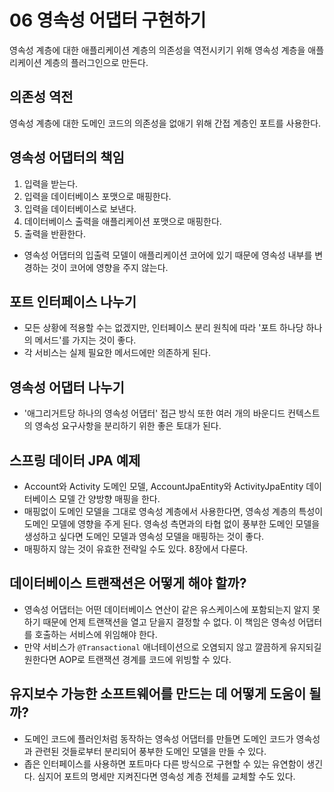 # 06 영속성 어댑터 구현하기

영속성 계층에 대한 애플리케이션 계층의 의존성을 역전시키기 위해 영속성 계층을 애플리케이션 계층의 플러그인으로 만든다.

## 의존성 역전

영속성 계층에 대한 도메인 코드의 의존성을 없애기 위해 간접 계층인 포트를 사용한다.

## 영속성 어댑터의 책임

1. 입력을 받는다.
2. 입력을 데이터베이스 포맷으로 매핑한다.
3. 입력을 데이터베이스로 보낸다.
4. 데이터베이스 출력을 애플리케이션 포맷으로 매핑한다.
5. 출력을 반환한다.

- 영속성 어댑터의 입출력 모델이 애플리케이션 코어에 있기 때문에 영속성 내부를 변경하는 것이 코어에 영향을 주지 않는다.

## 포트 인터페이스 나누기

- 모든 상황에 적용할 수는 없겠지만, 인터페이스 분리 원칙에 따라 '포트 하나당 하나의 메서드'를 가지는 것이 좋다.
- 각 서비스는 실제 필요한 메서드에만 의존하게 된다.

## 영속성 어댑터 나누기

- '애그리거트당 하나의 영속성 어댑터' 접근 방식 또한 여러 개의 바운디드 컨텍스트의 영속성 요구사항을 분리하기 위한 좋은 토대가 된다.

## 스프링 데이터 JPA 예제

- Account와 Activity 도메인 모델, AccountJpaEntity와 ActivityJpaEntity 데이터베이스 모델 간 양방향 매핑을 한다.
- 매핑없이 도메인 모델을 그대로 영속성 계층에서 사용한다면, 영속성 계층의 특성이 도메인 모델에 영향을 주게 된다. 영속성 측면과의 타협 없이 풍부한 도메인 모델을 생성하고 싶다면 도메인 모델과 영속성 모델을 매핑하는 것이 좋다.
- 매핑하지 않는 것이 유효한 전략일 수도 있다. 8장에서 다룬다.

## 데이터베이스 트랜잭션은 어떻게 해야 할까?

- 영속성 어댑터는 어떤 데이터베이스 연산이 같은 유스케이스에 포함되는지 알지 못하기 때문에 언제 트랜잭션을 열고 닫을지 결정할 수 없다. 이 책임은 영속성 어댑터를 호출하는 서비스에 위임해야 한다.
- 만약 서비스가 `@Transactional` 애너테이션으로 오염되지 않고 깔끔하게 유지되길 원한다면 AOP로 트랜잭션 경계를 코드에 위빙할 수 있다.

## 유지보수 가능한 소프트웨어를 만드는 데 어떻게 도움이 될까?

- 도메인 코드에 플러인처럼 동작하는 영속성 어댑터를 만들면 도메인 코드가 영속성과 관련된 것들로부터 분리되어 풍부한 도메인 모델을 만들 수 있다.
- 좁은 인터페이스를 사용하면 포트마다 다른 방식으로 구현할 수 있는 유연함이 생긴다. 심지어 포트의 명세만 지켜진다면 영속성 계층 전체를 교체할 수도 있다.
